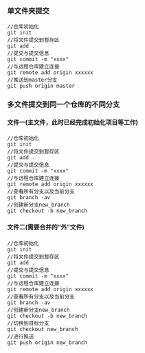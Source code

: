 ### 单文件夹提交

```shell
//仓库初始化
git init 
//将文件提交到暂存区
git add .
//提交与提交信息
git commit -m "xxxx"
//与远程仓库建立连接
git remote add origin xxxxxx
//推送到master分支
git push origin master
```

### 多文件提交到同一个仓库的不同分支

#### 文件一(主文件，此时已经完成初始化项目等工作)

```shell
//仓库初始化
git init 
//将文件提交到暂存区
git add .
//提交与提交信息
git commit -m "xxxx"
//与远程仓库建立连接
git remote add origin xxxxxx
//查看所有分支以及当前分支
git branch -av
//创建新分支new_branch
git checkout -b new_branch
```

#### 文件二(需要合并的“外”文件)

```shell
//仓库初始化
git init 
//将文件提交到暂存区
git add .
//提交与提交信息
git commit -m "xxxx"
//与远程仓库建立连接
git remote add origin xxxxxx
//查看所有分支以及当前分支
git branch -av
//创建新分支new_branch
git checkout -b new_branch
//切换到目标分支
git checkout new_branch
//进行推送
git push origin new_branch
```